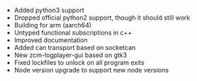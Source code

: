 - Added python3 support
- Dropped official python2 support, though it should still work
- Building for arm (aarch64)
- Untyped functional subscriptions in c++
- Improved documentation
- Added can transport based on socketcan
- New zcm-logplayer-gui based on gtk3
- Fixed lockfiles to unlock on all program exits
- Node version upgrade to support new node versions
